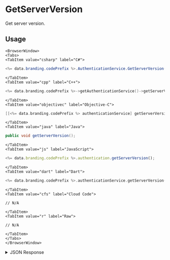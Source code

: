 # GetServerVersion

Get server version.

<PartialServop service_name="authenticationV2" operation_name="GET_SERVER_VERSION" />

## Usage

```mdx-code-block
<BrowserWindow>
<Tabs>
<TabItem value="csharp" label="C#">
```

```csharp
<%= data.branding.codePrefix %>.AuthenticationService.GetServerVersion();
```

```mdx-code-block
</TabItem>
<TabItem value="cpp" label="C++">
```

```cpp
<%= data.branding.codePrefix %>->getAuthenticationService()->getServerVersion();
```

```mdx-code-block
</TabItem>
<TabItem value="objectivec" label="Objective-C">
```

```objectivec
[[<%= data.branding.codePrefix %> authenticationService] getServerVersion];
```

```mdx-code-block
</TabItem>
<TabItem value="java" label="Java">
```

```java
public void getServerVersion();
```

```mdx-code-block
</TabItem>
<TabItem value="js" label="JavaScript">
```

```javascript
<%= data.branding.codePrefix %>.authentication.getServerVersion();
```

```mdx-code-block
</TabItem>
<TabItem value="dart" label="Dart">
```

```dart
<%= data.branding.codePrefix %>.authenticationService.getServerVersion();
```

```mdx-code-block
</TabItem>
<TabItem value="cfs" label="Cloud Code">
```

```cfscript
// N/A
```

```mdx-code-block
</TabItem>
<TabItem value="r" label="Raw">
```

```cfscript
// N/A
```

```mdx-code-block
</TabItem>
</Tabs>
</BrowserWindow>
```

<details>
<summary>JSON Response</summary>

```json
{
    "data": {
        "serverVersion": "R5.4.0-1448"
    },
    "status": 200
}
```

</details>
